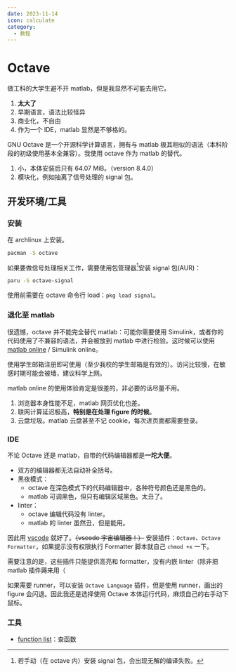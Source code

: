 ```yaml
---
date: 2023-11-14
icon: calculate
category:
  - 教程
---
```


# Octave

做工科的大学生避不开 matlab，但是我显然不可能去用它。

1. **太大了**
2. 早期语言，语法比较怪异
3. 商业化，不自由
4. 作为一个 IDE，matlab 显然是不够格的。

GNU Octave 是一个开源科学计算语言，拥有与 matlab 极其相似的语法（本科阶段的初级使用基本全兼容）。我使用 octave 作为 matlab 的替代。

1. 小，本体安装后只有 64.07 MiB。（version 8.4.0）
2. 模块化，例如抽离了信号处理的 signal 包。

## 开发环境/工具

### 安装

在 archlinux 上安装。

```sh
pacman -S octave
```

如果要做信号处理相关工作，需要使用包管理器[^1]安装 signal 包(AUR)：

[^1]: 若手动（在 octave 内）安装 signal 包，会出现无解的编译失败。

```sh
paru -S octave-signal
```

使用前需要在 octave 命令行 load：`pkg load signal`。

### 退化至 matlab

很遗憾，octave 并不能完全替代 matlab：可能你需要使用 Simulink，或者你的代码使用了不兼容的语法，并会被放到 matlab 中进行检验。这时候可以使用 [matlab online](https://matlab.mathworks.com/) / Simulink online。

使用学生邮箱注册即可使用（至少我校的学生邮箱是有效的）。访问比较慢，在敏感时期可能会被墙，建议科学上网。

matlab online 的使用体验肯定是很差的，非必要的话尽量不用。

1. 浏览器本身性能不足，matlab 网页优化也差。
2. 联网计算延迟极高，**特别是在处理 figure 的时候**。
3. 云盘垃圾。matlab 云盘甚至不记 cookie，每次进页面都需要登录。

### IDE

不论 Octave 还是 matlab，自带的代码编辑器都是**一坨大便**。

- 双方的编辑器都无法自动补全括号。
- 黑夜模式：
  - octave 在深色模式下的代码编辑器中，各种符号颜色还是黑色的。
  - matlab 可调黑色，但只有编辑区域黑色。太丑了。
- linter：
  - octave 编辑代码没有 linter。
  - matlab 的 linter 虽然丑，但是能用。

因此用 [vscode](./vscode.md) 就好了。~~（vscode 宇宙编辑器！）~~ 安装插件：`Octave`、`Octave Formatter`，如果提示没有权限执行 Formatter 脚本就自己 `chmod +x` 一下。

需要注意的是，这些插件只能提供高亮和 formatter，没有内嵌 linter（除非把 matlab 插件薅来用（

如果需要 runner，可以安装 `Octave Language` 插件，但是使用 runner，画出的 figure 会闪退。因此我还是选择使用 Octave 本体运行代码，麻烦自己的右手动下鼠标。

### 工具

- [function list](https://octave.sourceforge.io/list_functions.php)：查函数
